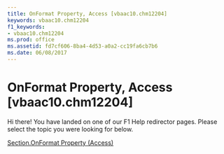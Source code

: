 ```yaml
---
title: OnFormat Property, Access [vbaac10.chm12204]
keywords: vbaac10.chm12204
f1_keywords:
- vbaac10.chm12204
ms.prod: office
ms.assetid: fd7cf606-8ba4-4d53-a0a2-cc19fa6cb7b6
ms.date: 06/08/2017
---
```



# OnFormat Property, Access [vbaac10.chm12204]

Hi there! You have landed on one of our F1 Help redirector pages. Please select the topic you were looking for below.

[Section.OnFormat Property (Access)](http://msdn.microsoft.com/library/061652a9-0253-8dc2-a8c0-02daa40d132d%28Office.15%29.aspx)

